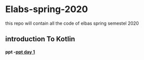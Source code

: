 # Elabs-spring-2020
this repo will contain  all the code of elbas spring semestel 2020
## introduction To Kotlin 
#### ppt -[ppt day 1](https://drive.google.com/file/d/1MYoZ9uXgFV-gVeujU3kKsZgsjQMhg3oN/view?usp=sharing)
